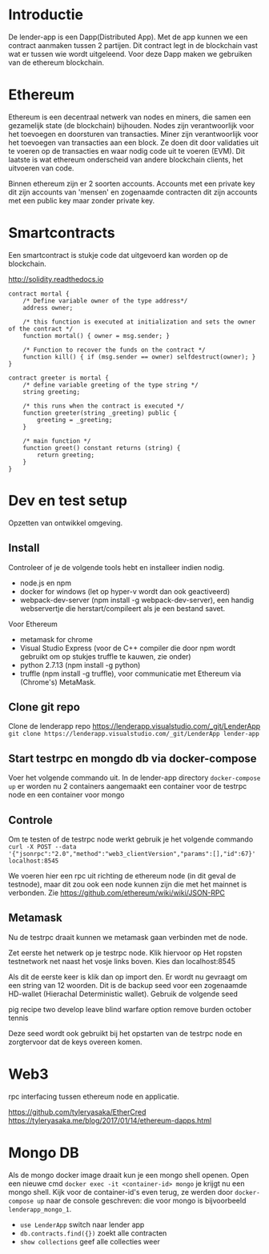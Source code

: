 # Introductie

De lender-app is een Dapp(Distributed App). Met de app kunnen we een contract aanmaken tussen 2 partijen. Dit contract legt in de blockchain vast wat er tussen wie wordt uitgeleend.
Voor deze Dapp maken we gebruiken van de ethereum blockchain.

# Ethereum
Ethereum is een decentraal netwerk van nodes en miners, die samen een gezamelijk state (de blockchain) bijhouden. Nodes zijn verantwoorlijk voor het toevoegen en doorsturen van transacties.
Miner zijn verantwoorlijk voor het toevoegen van transacties aan een block. Ze doen dit door validaties uit te voeren op de transacties en waar nodig code uit te voeren (EVM). Dit laatste is wat
ethereum onderscheid van andere blockchain clients, het uitvoeren van code.

Binnen ethereum zijn er 2 soorten accounts. Accounts met een private key dit zijn accounts van 'mensen' en zogenaamde contracten dit zijn accounts met een public key maar zonder private key.



# Smartcontracts

Een smartcontract is stukje code dat uitgevoerd kan worden op de blockchain.

http://solidity.readthedocs.io

```
contract mortal {
    /* Define variable owner of the type address*/
    address owner;

    /* this function is executed at initialization and sets the owner of the contract */
    function mortal() { owner = msg.sender; }

    /* Function to recover the funds on the contract */
    function kill() { if (msg.sender == owner) selfdestruct(owner); }
}

contract greeter is mortal {
    /* define variable greeting of the type string */
    string greeting;

    /* this runs when the contract is executed */
    function greeter(string _greeting) public {
        greeting = _greeting;
    }

    /* main function */
    function greet() constant returns (string) {
        return greeting;
    }
}
````

# Dev en test setup

Opzetten van ontwikkel omgeving.

## Install
Controleer of je de volgende tools hebt en installeer indien nodig.

* node.js en npm
* docker for windows (let op hyper-v wordt dan ook geactiveerd)
* webpack-dev-server (npm install -g webpack-dev-server), een handig webservertje die herstart/compileert als je een bestand savet.

Voor Ethereum

* metamask for chrome
* Visual Studio Express (voor de C++ compiler die door npm wordt gebruikt om op stukjes truffle te kauwen, zie onder)  
* python 2.7.13 (npm install -g python)
* truffle (npm install -g truffle), voor communicatie met Ethereum via (Chrome's) MetaMask.


## Clone git repo
Clone de lenderapp repo https://lenderapp.visualstudio.com/_git/LenderApp
`git clone https://lenderapp.visualstudio.com/_git/LenderApp lender-app`

## Start testrpc en mongdo db via docker-compose
Voer het volgende commando uit. In de lender-app directory
`docker-compose up` er worden nu 2 containers aangemaakt een container voor de testrpc node en een container voor mongo

## Controle
Om te testen of de testrpc node werkt gebruik je het volgende commando
`curl -X POST --data '{"jsonrpc":"2.0","method":"web3_clientVersion","params":[],"id":67}' localhost:8545`

We voeren hier een rpc uit richting de ethereum node (in dit geval de testnode), maar dit zou ook een node kunnen zijn die met het mainnet is verbonden. Zie https://github.com/ethereum/wiki/wiki/JSON-RPC

## Metamask
Nu de testrpc draait kunnen we metamask gaan verbinden met de node.

Zet eerste het netwerk op je testrpc node. Klik hiervoor op Het ropsten testnetwork net naast het vosje links boven.
Kies dan localhost:8545

Als dit de eerste keer is klik dan op import den. Er wordt nu gevraagt om een string van 12 woorden.
Dit is de backup seed voor een zogenaamde HD-wallet (Hierachal Deterministic wallet). Gebruik de volgende seed

pig recipe two develop leave blind warfare option remove burden october tennis

Deze seed wordt ook gebruikt bij het opstarten van de testrpc node en zorgtervoor dat de keys overeen komen.


# Web3

rpc interfacing tussen ethereum node en applicatie.

https://github.com/tyleryasaka/EtherCred
https://tyleryasaka.me/blog/2017/01/14/ethereum-dapps.html

# Mongo DB
Als de mongo docker image draait kun je een mongo shell openen. Open een nieuwe cmd 
`docker exec -it <container-id> mongo` je krijgt nu een mongo shell. Kijk voor de container-id's even terug, ze werden door `docker-compose up` naar
 de console geschreven: die voor mongo is bijvoorbeeld `lenderapp_mongo_1`. 

* `use LenderApp` switch naar lender app
* `db.contracts.find({})` zoekt alle contracten
* `show collections` geef alle collecties weer
